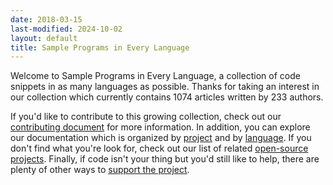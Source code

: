 ```yaml
---
date: 2018-03-15
last-modified: 2024-10-02
layout: default
title: Sample Programs in Every Language
---
```


Welcome to Sample Programs in Every Language, a collection of code snippets in as many languages as possible. Thanks for taking an interest in our collection which currently contains 1074 articles written by 233 authors.

If you'd like to contribute to this growing collection, check out our [contributing document](https://github.com/TheRenegadeCoder/sample-programs/blob/master/.github/CONTRIBUTING.md) for more information. In addition, you can explore our documentation which is organized by [project](/projects) and by [language](/languages). If you don't find what you're look for, check out our list of related [open-source projects](/related). Finally, if code isn't your thing but you'd still like to help, there are plenty of other ways to [support the project](https://therenegadecoder.com/updates/5-ways-you-can-support-the-renegade-coder/).